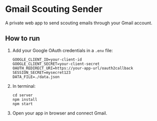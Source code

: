 # Gmail Scouting Sender

A private web app to send scouting emails through your Gmail account.

## How to run

1. Add your Google OAuth credentials in a `.env` file:
   ```
   GOOGLE_CLIENT_ID=your-client-id
   GOOGLE_CLIENT_SECRET=your-client-secret
   OAUTH_REDIRECT_URI=https://your-app-url/oauth2callback
   SESSION_SECRET=mysecret123
   DATA_FILE=./data.json
   ```

2. In terminal:
   ```
   cd server
   npm install
   npm start
   ```

3. Open your app in browser and connect Gmail.

